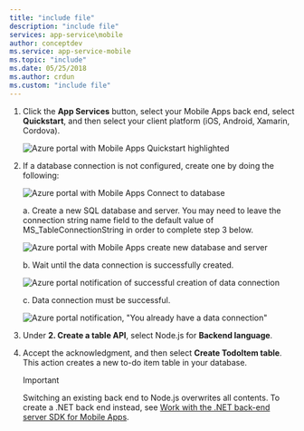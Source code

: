 ```yaml
---
title: "include file"
description: "include file"
services: app-service\mobile
author: conceptdev
ms.service: app-service-mobile
ms.topic: "include"
ms.date: 05/25/2018
ms.author: crdun
ms.custom: "include file"
---
```

1. Click the **App Services** button, select your Mobile Apps back end, select **Quickstart**, and then select your client platform (iOS, Android, Xamarin, Cordova).

    ![Azure portal with Mobile Apps Quickstart highlighted][quickstart]

1. If a database connection is not configured, create one by doing the following:

    ![Azure portal with Mobile Apps Connect to database][connect]

    a. Create a new SQL database and server. You may need to leave the connection string name field to the default value of MS_TableConnectionString in order to complete step 3 below.

    ![Azure portal with Mobile Apps create new database and server][server]

    b. Wait until the data connection is successfully created.

    ![Azure portal notification of successful creation of data connection][notification]

    c. Data connection must be successful.

    ![Azure portal notification, "You already have a data connection"][already-connection]

1. Under **2. Create a table API**, select Node.js for **Backend language**.

1. Accept the acknowledgment, and then select **Create TodoItem table**.
    This action creates a new to-do item table in your database.

    >[!IMPORTANT]
    > Switching an existing back end to Node.js overwrites all contents. To create a .NET back end instead, see [Work with the .NET back-end server SDK for Mobile Apps][instructions].

<!-- Images. -->
[quickstart]: ./media/app-service-mobile-configure-new-backend/quickstart.png
[connect]: ./media/app-service-mobile-configure-new-backend/connect-to-bd.png
[notification]: ./media/app-service-mobile-configure-new-backend/notification-data-connection-create.png
[server]: ./media/app-service-mobile-configure-new-backend/create-new-server.png
[already-connection]: ./media/app-service-mobile-configure-new-backend/already-connection.png

<!-- URLs -->
[instructions]: ../articles/app-service-mobile/app-service-mobile-dotnet-backend-how-to-use-server-sdk.md#create-app
